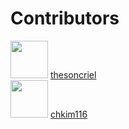# Contributors

<div style={{display :'flex', justifyContent: 'center', gap: '8px'}}>
    <div style={{display: 'flex', flexDirection: 'column'}}>
        <img style={{borderRadius: '50%', margin: '0 auto'}} src="https://avatars.githubusercontent.com/u/16861056?v=4" width='60' height='60'></img>
        <a href="https://github.com/thesoncriel">thesoncriel</a>    
    </div>
    <div style={{display: 'flex', flexDirection: 'column'}}>
        <img style={{borderRadius: '50%', margin: '0 auto'}} src="https://avatars.githubusercontent.com/u/66462726?v=4" width='60' height='60'></img>
        <a href="https://github.com/chkim116">chkim116</a>    
    </div>
</div>

